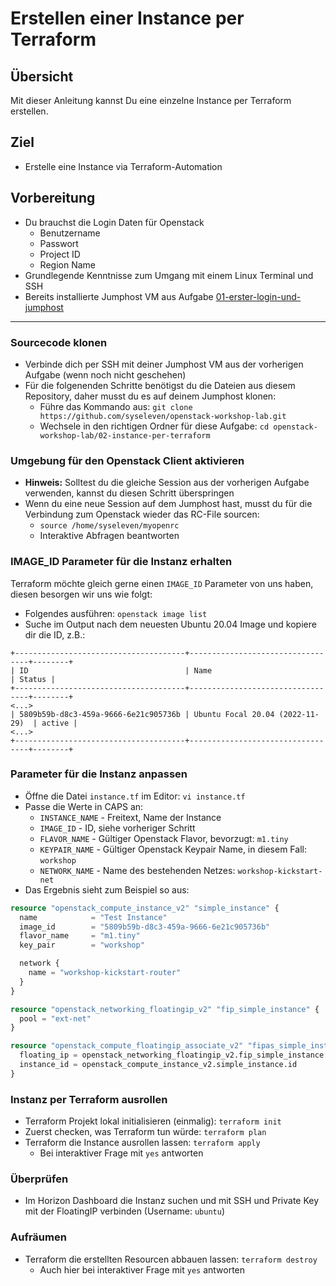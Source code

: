 # Erstellen einer Instance per Terraform

## Übersicht

Mit dieser Anleitung kannst Du eine einzelne Instance per Terraform erstellen.

## Ziel

* Erstelle eine Instance via Terraform-Automation

## Vorbereitung

* Du brauchst die Login Daten für Openstack
  * Benutzername
  * Passwort
  * Project ID
  * Region Name
* Grundlegende Kenntnisse zum Umgang mit einem Linux Terminal und SSH
* Bereits installierte Jumphost VM aus Aufgabe [01-erster-login-und-jumphost](/01-erster-login-und-jumphost)

---

### Sourcecode klonen

* Verbinde dich per SSH mit deiner Jumphost VM aus der vorherigen Aufgabe (wenn noch nicht geschehen)
* Für die folgenenden Schritte benötigst du die Dateien aus diesem Repository, daher musst du es auf deinem Jumphost klonen:
  * Führe das Kommando aus: `git clone https://github.com/syseleven/openstack-workshop-lab.git`
  * Wechsele in den richtigen Ordner für diese Aufgabe: `cd openstack-workshop-lab/02-instance-per-terraform`

### Umgebung für den Openstack Client aktivieren

* **Hinweis:** Solltest du die gleiche Session aus der vorherigen Aufgabe verwenden, kannst du diesen Schritt überspringen
* Wenn du eine neue Session auf dem Jumphost hast, musst du für die Verbindung zum Openstack wieder das RC-File sourcen:
  * `source /home/syseleven/myopenrc`
  * Interaktive Abfragen beantworten

### IMAGE_ID Parameter für die Instanz erhalten

Terraform möchte gleich gerne einen `IMAGE_ID` Parameter von uns haben, diesen besorgen wir uns wie folgt:

* Folgendes ausführen: `openstack image list`
* Suche im Output nach dem neuesten Ubuntu 20.04 Image und kopiere dir die ID, z.B.:

```plain
+--------------------------------------+----------------------------------+--------+
| ID                                   | Name                             | Status |
+--------------------------------------+----------------------------------+--------+
<...>
| 5809b59b-d8c3-459a-9666-6e21c905736b | Ubuntu Focal 20.04 (2022-11-29)  | active |
<...>
+--------------------------------------+----------------------------------+--------+
```

### Parameter für die Instanz anpassen

* Öffne die Datei `instance.tf` im Editor: `vi instance.tf`
* Passe die Werte in CAPS an:
  * `INSTANCE_NAME` - Freitext, Name der Instance
  * `IMAGE_ID` - ID, siehe vorheriger Schritt
  * `FLAVOR_NAME` - Gültiger Openstack Flavor, bevorzugt: `m1.tiny`
  * `KEYPAIR_NAME` - Gültiger Openstack Keypair Name, in diesem Fall: `workshop`
  * `NETWORK_NAME` - Name des bestehenden Netzes: `workshop-kickstart-net`
* Das Ergebnis sieht zum Beispiel so aus:

```tf
resource "openstack_compute_instance_v2" "simple_instance" {
  name            = "Test Instance"
  image_id        = "5809b59b-d8c3-459a-9666-6e21c905736b"
  flavor_name     = "m1.tiny"
  key_pair        = "workshop"

  network {
    name = "workshop-kickstart-router"
  }
}

resource "openstack_networking_floatingip_v2" "fip_simple_instance" {
  pool = "ext-net"
}

resource "openstack_compute_floatingip_associate_v2" "fipas_simple_instance" {
  floating_ip = openstack_networking_floatingip_v2.fip_simple_instance.address
  instance_id = openstack_compute_instance_v2.simple_instance.id
}
```

### Instanz per Terraform ausrollen

* Terraform Projekt lokal initialisieren (einmalig): `terraform init`
* Zuerst checken, was Terraform tun würde: `terraform plan`
* Terraform die Instance ausrollen lassen: `terraform apply`
  * Bei interaktiver Frage mit `yes` antworten

### Überprüfen

* Im Horizon Dashboard die Instanz suchen und mit SSH und Private Key mit der FloatingIP verbinden (Username: `ubuntu`)

### Aufräumen

* Terraform die erstellten Resourcen abbauen lassen: `terraform destroy`
  * Auch hier bei interaktiver Frage mit `yes` antworten
